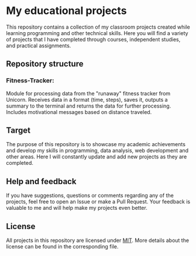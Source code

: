 # My educational projects

This repository contains a collection of my classroom projects created while learning programming and other technical skills.
Here you will find a variety of projects that I have completed through courses, independent studies, and practical assignments.

## Repository structure

### Fitness-Tracker: 
Module for processing data from the "runaway" fitness tracker from Unicorn. Receives data in a format (time, steps), saves it, outputs a summary to the terminal and returns the data for further processing. Includes motivational messages based on distance traveled.

## Target
The purpose of this repository is to showcase my academic achievements and develop my skills in programming, data analysis, web development and other areas.
Here I will constantly update and add new projects as they are completed.

## Help and feedback
If you have suggestions, questions or comments regarding any of the projects, feel free to open an Issue or make a Pull Request. Your feedback is valuable to me and will help make my projects even better.

## License
All projects in this repository are licensed under [MIT](./LICENSE.txt).
More details about the license can be found in the corresponding file.